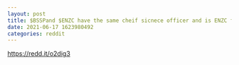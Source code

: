 ```yaml
--- 
layout: post 
title: $BSSPand $ENZC have the same cheif sicnece officer and is ENZC founder. BSSP has some legs and this will run 
date: 2021-06-17 1623980492 
categories: reddit 
--- 
```

https://redd.it/o2dig3